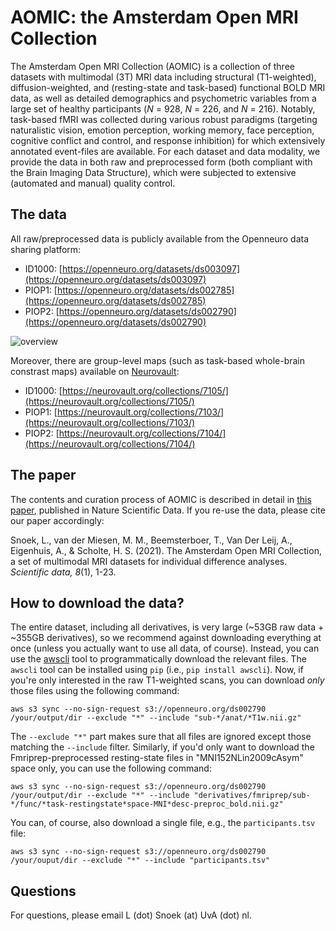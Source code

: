 # AOMIC: the Amsterdam Open MRI Collection
The Amsterdam Open MRI Collection (AOMIC) is a collection of three datasets with multimodal (3T) MRI data including structural (T1-weighted), diffusion-weighted, and (resting-state and task-based) functional BOLD MRI data, as well as detailed demographics and psychometric variables from a large set of healthy participants (*N* = 928, *N* = 226, and *N* = 216). Notably, task-based fMRI was collected during various robust paradigms (targeting naturalistic vision, emotion perception, working memory, face perception, cognitive conflict and control, and response inhibition) for which extensively annotated event-files are available. For each dataset and data modality, we provide the data in both raw and preprocessed form (both compliant with the Brain Imaging Data Structure), which were subjected to extensive (automated and manual) quality control. 

## The data
All raw/preprocessed data is publicly available from the Openneuro data sharing platform:

* ID1000: [https://openneuro.org/datasets/ds003097](https://openneuro.org/datasets/ds003097)
* PIOP1: [https://openneuro.org/datasets/ds002785](https://openneuro.org/datasets/ds002785)
* PIOP2: [https://openneuro.org/datasets/ds002790](https://openneuro.org/datasets/ds002790)

![overview](https://docs.google.com/drawings/d/e/2PACX-1vTqWmkIqfLq6-K6Ue106kvWhySohACMQ1l8qHZOTWWQaHm30TfILyzD5PzpgzOG5LKkZ-qhf1JX1GOJ/pub?w=5460&h=3401)

Moreover, there are group-level maps (such as task-based whole-brain constrast maps) available on [Neurovault](https://neurovault.org/):
* ID1000: [https://neurovault.org/collections/7105/](https://neurovault.org/collections/7105/)
* PIOP1: [https://neurovault.org/collections/7103/](https://neurovault.org/collections/7103/)
* PIOP2: [https://neurovault.org/collections/7104/](https://neurovault.org/collections/7104/)

## The paper
The contents and curation process of AOMIC is described in detail in [this paper](https://www.nature.com/articles/s41597-021-00870-6), published in Nature Scientific Data. If you re-use the data, please cite our paper accordingly:

Snoek, L., van der Miesen, M. M., Beemsterboer, T., Van Der Leij, A., Eigenhuis, A., & Scholte, H. S. (2021). The Amsterdam Open MRI Collection, a set of multimodal MRI datasets for individual difference analyses. *Scientific data, 8*(1), 1-23.

## How to download the data?
The entire dataset, including all derivatives, is very large (~53GB raw data + ~355GB derivatives), so we recommend against downloading everything at once (unless you actually want to use all data, of course).
Instead, you can use the [awscli](https://aws.amazon.com/cli/) tool to programmatically download the relevant files. 
The `awscli` tool can be installed using `pip` (i.e., `pip install awscli`). Now, if you're only interested in the raw T1-weighted scans, you can download *only* those files using the following command:

```
aws s3 sync --no-sign-request s3://openneuro.org/ds002790 /your/output/dir --exclude "*" --include "sub-*/anat/*T1w.nii.gz"
```

The `--exclude "*"` part makes sure that all files are ignored except those matching the `--include` filter. 
Similarly, if you'd only want to download the Fmriprep-preprocessed resting-state files in "MNI152NLin2009cAsym" space only, you can use the following command:

```
aws s3 sync --no-sign-request s3://openneuro.org/ds002790 /your/output/dir --exclude "*" --include "derivatives/fmriprep/sub-*/func/*task-restingstate*space-MNI*desc-preproc_bold.nii.gz"
```

You can, of course, also download a single file, e.g., the `participants.tsv` file:

```
aws s3 sync --no-sign-request s3://openneuro.org/ds002790 /your/ouput/dir --exclude "*" --include "participants.tsv"
```

## Questions
For questions, please email L (dot) Snoek (at) UvA (dot) nl.
